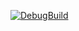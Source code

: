 [![DebugBuild](https://github.com/Maruaruhe/MyEngine/actions/workflows/main.yml/badge.svg)](https://github.com/Maruaruhe/MyEngine/actions/workflows/main.yml)
